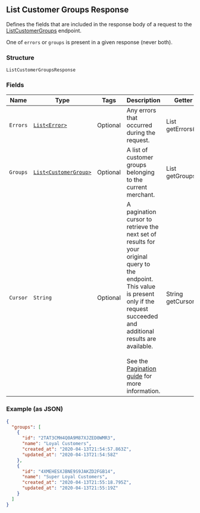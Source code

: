 ## List Customer Groups Response

Defines the fields that are included in the response body of
a request to the [ListCustomerGroups](#endpoint-listcustomergroups) endpoint.

One of `errors` or `groups` is present in a given response (never both).

### Structure

`ListCustomerGroupsResponse`

### Fields

| Name | Type | Tags | Description | Getter |
|  --- | --- | --- | --- | --- |
| `Errors` | [`List<Error>`](/doc/models/error.md) | Optional | Any errors that occurred during the request. | List<Error> getErrors() |
| `Groups` | [`List<CustomerGroup>`](/doc/models/customer-group.md) | Optional | A list of customer groups belonging to the current merchant. | List<CustomerGroup> getGroups() |
| `Cursor` | `String` | Optional | A pagination cursor to retrieve the next set of results for your<br>original query to the endpoint. This value is present only if the request<br>succeeded and additional results are available.<br><br>See the [Pagination guide](https://developer.squareup.com/docs/working-with-apis/pagination) for more information. | String getCursor() |

### Example (as JSON)

```json
{
  "groups": [
    {
      "id": "2TAT3CMH4Q0A9M87XJZED0WMR3",
      "name": "Loyal Customers",
      "created_at": "2020-04-13T21:54:57.863Z",
      "updated_at": "2020-04-13T21:54:58Z"
    },
    {
      "id": "4XMEHESXJBNE9S9JAKZD2FGB14",
      "name": "Super Loyal Customers",
      "created_at": "2020-04-13T21:55:18.795Z",
      "updated_at": "2020-04-13T21:55:19Z"
    }
  ]
}
```

